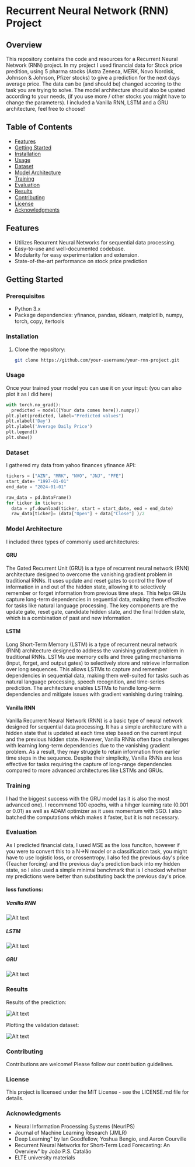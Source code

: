 # Recurrent Neural Network (RNN) Project

## Overview

This repository contains the code and resources for a Recurrent Neural Network (RNN) project. 
In my project I used financial data for Stock price predition, using 5 pharma stocks (Astra Zeneca, MERK, Novo Nordisk, Johnson & Johnson, Pfizer stocks) to give a prediction for
the next days average price. The data can be (and should be) changed accoring to the task you are trying to solve. The model architecture should also be upated according to your needs, 
(if you use more / other stocks you might have to change the parameters).
I included a Vanilla RNN, LSTM and a GRU architecture, feel free to choose!

## Table of Contents

- [Features](#features)
- [Getting Started](#getting-started)
- [Installation](#installation)
- [Usage](#usage)
- [Dataset](#dataset)
- [Model Architecture](#model-architecture)
- [Training](#training)
- [Evaluation](#evaluation)
- [Results](#results)
- [Contributing](#contributing)
- [License](#license)
- [Acknowledgments](#acknowledgments)

## Features

- Utilizes Recurrent Neural Networks for sequential data processing.
- Easy-to-use and well-documented codebase.
- Modularity for easy experimentation and extension.
- State-of-the-art performance on stock price prediction

## Getting Started

### Prerequisites

- Python 3.x
- Package dependencies: yfinance, pandas, sklearn, matplotlib, numpy, torch, copy, itertools

### Installation

1. Clone the repository:

   ```bash
   git clone https://github.com/your-username/your-rnn-project.git

### Usage

Once your trained your model you can use it on your input: (you can also plot it as I did here)

  ```python
  with torch.no_grad():
    predicted = model([Your data comes here]).numpy()
  plt.plot(predicted, label="Predicted values")
  plt.xlabel('Day')
  plt.ylabel('Average Daily Price')
  plt.legend()
  plt.show()
  ```

### Dataset

I gathered my data from yahoo finances yfinance API:

  ```python
  tickers = ["AZN", "MRK", "NVO", "JNJ", "PFE"]
  start_date= "1997-01-01"
  end_date = "2024-01-01"
  
  raw_data = pd.DataFrame()
  for ticker in tickers:
    data = yf.download(ticker, start = start_date, end = end_date)
    raw_data[ticker]= (data["Open"] + data["Close"] )/2
  ```


### Model Architecture

I included three types of commonly used architectures:

#### GRU 
The Gated Recurrent Unit (GRU) is a type of recurrent neural network (RNN) architecture designed to overcome the vanishing gradient problem in traditional RNNs. 
It uses update and reset gates to control the flow of information in and out of the hidden state, allowing it to selectively remember or forget information from previous time steps. 
This helps GRUs capture long-term dependencies in sequential data, making them effective for tasks like natural language processing. 
The key components are the update gate, reset gate, candidate hidden state, and the final hidden state, which is a combination of past and new information.

#### LSTM
Long Short-Term Memory (LSTM) is a type of recurrent neural network (RNN) architecture designed to address the vanishing gradient problem in traditional RNNs. 
LSTMs use memory cells and three gating mechanisms (input, forget, and output gates) to selectively store and retrieve information over long sequences. 
This allows LSTMs to capture and remember dependencies in sequential data, making them well-suited for tasks such as natural language processing, speech recognition,
and time-series prediction. The architecture enables LSTMs to handle long-term dependencies and mitigate issues with gradient vanishing during training.



#### Vanilla RNN
Vanilla Recurrent Neural Network (RNN) is a basic type of neural network designed for sequential data processing. 
It has a simple architecture with a hidden state that is updated at each time step based on the current input and the previous hidden state. 
However, Vanilla RNNs often face challenges with learning long-term dependencies due to the vanishing gradient problem. 
As a result, they may struggle to retain information from earlier time steps in the sequence. 
Despite their simplicity, Vanilla RNNs are less effective for tasks requiring the capture of long-range dependencies compared to more advanced architectures like LSTMs and GRUs.


### Training
I had the biggest success with the GRU model (as it is also the most advanced one). I recommend 100 epochs, with a hihger learning rate (0.001 or 0.01) as well as ADAM 
optimizer as it uses momentum with SGD. I also batched the computations which makes it faster, but it is not necessary. 

### Evaluation
As I predicted financial data, I used MSE as the loss funciton, however if you were to convert this to a N->N model or a classification task, you might have to use logistic loss, or crossentropy. 
I also fed the previous day's price (Teacher forcing) and the previous day's prediction back into my hidden state, so I also used a simple minimal benchmark that is I checked whether my predictions were better than 
substituting back the previous day's price. 

#### loss functions:

##### Vanilla RNN
![Alt text](./pictures/Vanillaloss.png)
##### LSTM
![Alt text](./pictures/LSTMloss.png)
##### GRU
![Alt text](./pictures/GRUloss.png)

### Results

Results of the prediction:

![Alt text](./pictures/valres.png)

Plotting the validation dataset:

![Alt text](./pictures/validation.png)

### Contributing

Contributions are welcome! Please follow our contribution guidelines.
### License

This project is licensed under the MIT License - see the LICENSE.md file for details.

### Acknowledgments
- Neural Information Processing Systems (NeurIPS)
- Journal of Machine Learning Research (JMLR)
- Deep Learning" by Ian Goodfellow, Yoshua Bengio, and Aaron Courville
- Recurrent Neural Networks for Short-Term Load Forecasting: An Overview" by João P.S. Catalão
- ELTE university materials 
